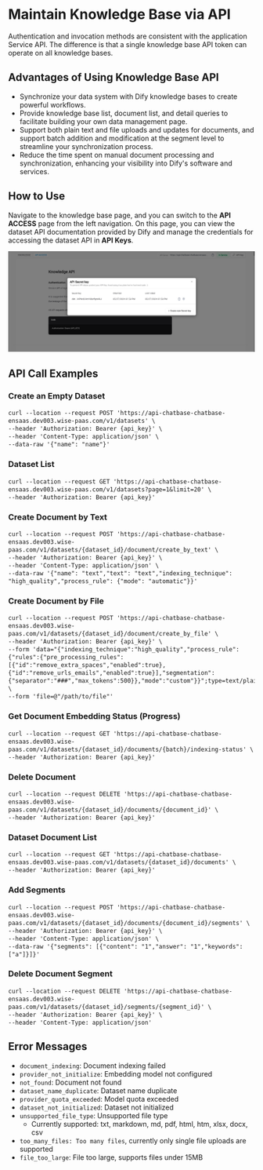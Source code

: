 # Maintain Knowledge Base via API

Authentication and invocation methods are consistent with the application Service API. The difference is that a single knowledge base API token can operate on all knowledge bases.

## Advantages of Using Knowledge Base API

- Synchronize your data system with Dify knowledge bases to create powerful workflows.
- Provide knowledge base list, document list, and detail queries to facilitate building your own data management page.
- Support both plain text and file uploads and updates for documents, and support batch addition and modification at the segment level to streamline your synchronization process.
- Reduce the time spent on manual document processing and synchronization, enhancing your visibility into Dify's software and services.

## How to Use

Navigate to the knowledge base page, and you can switch to the **API ACCESS** page from the left navigation. On this page, you can view the dataset API documentation provided by Dify and manage the credentials for accessing the dataset API in **API Keys**. 

![knowledge_api_document](/Knowledge_Base/images/knowledge_api_document.png) 

## API Call Examples

### Create an Empty Dataset 

```
curl --location --request POST 'https://api-chatbase-chatbase-ensaas.dev003.wise-paas.com/v1/datasets' \
--header 'Authorization: Bearer {api_key}' \
--header 'Content-Type: application/json' \
--data-raw '{"name": "name"}'
```

### Dataset List

```
curl --location --request GET 'https://api-chatbase-chatbase-ensaas.dev003.wise-paas.com/v1/datasets?page=1&limit=20' \
--header 'Authorization: Bearer {api_key}'
``` 

### Create Document by Text

```
curl --location --request POST 'https://api-chatbase-chatbase-ensaas.dev003.wise-paas.com/v1/datasets/{dataset_id}/document/create_by_text' \
--header 'Authorization: Bearer {api_key}' \
--header 'Content-Type: application/json' \
--data-raw '{"name": "text","text": "text","indexing_technique": "high_quality","process_rule": {"mode": "automatic"}}'
```

### Create Document by File

```
curl --location --request POST 'https://api-chatbase-chatbase-ensaas.dev003.wise-paas.com/v1/datasets/{dataset_id}/document/create_by_file' \
--header 'Authorization: Bearer {api_key}' \
--form 'data="{"indexing_technique":"high_quality","process_rule":{"rules":{"pre_processing_rules":[{"id":"remove_extra_spaces","enabled":true},{"id":"remove_urls_emails","enabled":true}],"segmentation":{"separator":"###","max_tokens":500}},"mode":"custom"}}";type=text/plain' \
--form 'file=@"/path/to/file"'
```

### Get Document Embedding Status (Progress)

```
curl --location --request GET 'https://api-chatbase-chatbase-ensaas.dev003.wise-paas.com/v1/datasets/{dataset_id}/documents/{batch}/indexing-status' \
--header 'Authorization: Bearer {api_key}'
```

### Delete Document 

```
curl --location --request DELETE 'https://api-chatbase-chatbase-ensaas.dev003.wise-paas.com/v1/datasets/{dataset_id}/documents/{document_id}' \
--header 'Authorization: Bearer {api_key}'
```

### Dataset Document List

```
curl --location --request GET 'https://api-chatbase-chatbase-ensaas.dev003.wise-paas.com/v1/datasets/{dataset_id}/documents' \
--header 'Authorization: Bearer {api_key}'
``` 

### Add Segments

```
curl --location --request POST 'https://api-chatbase-chatbase-ensaas.dev003.wise-paas.com/v1/datasets/{dataset_id}/documents/{document_id}/segments' \
--header 'Authorization: Bearer {api_key}' \
--header 'Content-Type: application/json' \
--data-raw '{"segments": [{"content": "1","answer": "1","keywords": ["a"]}]}'
```

### Delete Document Segment

```
curl --location --request DELETE 'https://api-chatbase-chatbase-ensaas.dev003.wise-paas.com/v1/datasets/{dataset_id}/segments/{segment_id}' \
--header 'Authorization: Bearer {api_key}' \
--header 'Content-Type: application/json'
```

## Error Messages

- ```document_indexing```: Document indexing failed
- ```provider_not_initialize```: Embedding model not configured
- ```not_found```: Document not found
- ```dataset_name_duplicate```: Dataset name duplicate
- ```provider_quota_exceeded```: Model quota exceeded
- ```dataset_not_initialized```: Dataset not initialized
- ```unsupported_file_type```: Unsupported file type
    - Currently supported: txt, markdown, md, pdf, html, htm, xlsx, docx, csv
- ```too_many_files: Too many files```, currently only single file uploads are supported
- ```file_too_large```: File too large, supports files under 15MB